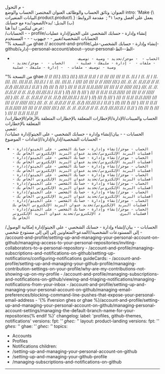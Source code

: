 م
التحول -  
العنوان: وثائق الحساب والوظائف
العنوان المختصر: الحساب والوضع
intro: 'Make {\  البيانات المتغيرات.product.product\ } يعمل على أفضل وجه\ ١‏‏° ‏‏;‏ ‏
مقدمة الروابط:
                                      (ب) البديل: /بدء/الصعود/بدء مع حسابك                                         
عرض لينكس:
                                         ابدأ هنا:                                            
                                    /الحسابات -  - profile/إنشاء وإدارة - حسابك الشخصي على الجيتو/إدارة عمليات الحسابات الشخصية/تغيير -  - جيهوب -  -  - المستخدم                                             
                                "% من النسخة ghae // account-and-profile/إنشاء وإدارة - حسابك الشخصي-على-github/إدارة--personal-account/about--your-personal-الظ--الظ-                                
  -                                   الحساب -  - موجز/تحديد - وصية - توصيف - ملفات -  - إدارة - مليفك - عملية -     الحساب -  - موجز/تحديد - وصية - توصيف - ملفات -  - إدارة - مليفك - عملية                                        
 "% من النسخة ghae // // ///.) ///.) ///.) ///.// //.// / //  ///  ///  /// // //. //./ / //. // / //. ///. ///. ///.//.//. ///.//./ / //. ///. ///.//. / /*/*// /*/*/ /// /*/ // ///// ///.) ///. //. //. //.//.// // //. //./) ///.///.*//./ //.// ) //) /// /) /// ) /// // //.// //.//.//*/*// /*/*/ /// /*/ // ///// ///.) ///. //. //. //.//.// // //. //./) ///.///.*//./ //.// ) //) /// /) /// ) /// // //.// //.//.//*/*// /*/*/ /// /*/ // ///// ///.) ///. //. //. //.//.// // //. //./) ///.///.*//./ //.// ) //) /// /) /// ) /// // //.// //.//.//*/*// /*/*/ /// /*/ // ///// ///.) ///. //. //. //.//.// // //. //./) ///.///.*//./ //.// ) //) /// /) /// ) /// // //.// //.//.//*/*// /*/*/ /// /*/ // ///// ///.) ///. //. //. //.//.// // //. //./) ///.///.*//./ //.// ) //) /// /) /// ) /// // //.// //.//.//        
                          /الحساب والمبينات/الإدارة/الإخطارات المتعلقة بالإخطارات المتعلقة بالأرقام/الإخطارات المتعلقة بالإخطارات                                   
                              شعبي:                                       
                          /الحسابات -  - بيان/إنشاء وإدارة - حسابك الشخصي - على الجيتو/إدارة عمليات الحسابات الشخصية/إدارة/إدارة//إعدادات - الموضوع -                           
  -     الحساب - موجز/إنشاء وإدارة - حسابك الشخصي - على الجيتو/إدارة - أفضليات البريد الإلكتروني/تحديد عنوان البريد الإلكتروني الخاص بك -     الحساب - موجز/إنشاء وإدارة - حسابك الشخصي - على الجيتو/إدارة - أفضليات البريد الإلكتروني/تحديد عنوان البريد الإلكتروني الخاص بك -    الحساب - موجز/إنشاء وإدارة - حسابك الشخصي - على الجيتو/إدارة - أفضليات البريد الإلكتروني/تحديد عنوان البريد الإلكتروني الخاص بك -   الحساب - موجز/إنشاء وإدارة - حسابك الشخصي - على الجيتو/إدارة - أفضليات البريد الإلكتروني/تحديد عنوان البريد الإلكتروني الخاص بك -  الحساب - موجز/إنشاء وإدارة - حسابك الشخصي - على الجيتو/إدارة - أفضليات البريد الإلكتروني/تحديد عنوان البريد الإلكتروني الخاص بك -        الحساب - موجز/إنشاء وإدارة - حسابك الشخصي - على الجيتو/إدارة - أفضليات البريد الإلكتروني/تحديد عنوان البريد الإلكتروني الخاص بك -            الحساب - موجز/إنشاء وإدارة - حسابك الشخصي - على الجيتو/إدارة - أفضليات البريد الإلكتروني/تحديد عنوان البريد الإلكتروني الخاص بك             الحساب - موجز/إنشاء وإدارة - حسابك الشخصي - على الجيتو/إدارة - أفضليات البري         د الإلكتروني/تحديد عنوان البريد الإلكتروني الخاص بك                   
 /الحسابات -  - بيان/إنشاء وإدارة - حسابك الشخصي - على الجيتو/إدارة إمكانية الوصول إلى المستودعات الشخصية//المدعو-المتعاونين إلى إلى إلى مستودع شخصي  - /account-and-profile/setting-up-and-managing-your-personal-account-on-github/managing-access-to-your-personal-repositories/inviting-collaborators-to-a-personal-repository
    - /account-and-profile/managing-subscriptions-and-notifications-on-github/setting-up-notifications/configuring-notifications
  guideCards:
    - /account-and-profile/setting-up-and-managing-your-github-profile/managing-contribution-settings-on-your-profile/why-are-my-contributions-not-showing-up-on-my-profile
    - /account-and-profile/managing-subscriptions-and-notifications-on-github/viewing-and-triaging-notifications/managing-notifications-from-your-inbox
    - /account-and-profile/setting-up-and-managing-your-personal-account-on-github/managing-email-preferences/blocking-command-line-pushes-that-expose-your-personal-email-address
    - '{% ifversion ghes or ghae %}/account-and-profile/setting-up-and-managing-your-personal-account-on-github/managing-personal-account-settings/managing-the-default-branch-name-for-your-repositories{% endif %}'
changelog:
  label: 'profiles, github-themes, notifications'
  versions:
    fpt: '*'
    ghec: '*'
layout: product-landing
versions:
  fpt: '*'
  ghes: '*'
  ghae: '*'
  ghec: '*'
topics:
  - Accounts
  - Profiles
  - Notifications
children:
  - /setting-up-and-managing-your-personal-account-on-github
  - /setting-up-and-managing-your-github-profile
  - /managing-subscriptions-and-notifications-on-github
---

